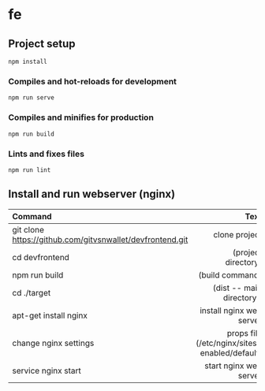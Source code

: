 # fe

## Project setup
```
npm install
```

### Compiles and hot-reloads for development
```
npm run serve
```

### Compiles and minifies for production
```
npm run build
```

### Lints and fixes files
```
npm run lint
```

## Install and run webserver (nginx)

| Command | Text |
| :---         |     ---:      |  
| git clone https://github.com/gitvsnwallet/devfrontend.git    | clone project      |
| cd devfrontend    |  (project directory)      |
| npm run build   |  (build command)      |
| cd ./target   | (dist -- main directory )     |
| apt-get install nginx   | install nginx web server     |
| change nginx settings   | props file (/etc/nginx/sites-enabled/default)    |
| service nginx start   | start nginx web server     |

